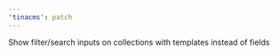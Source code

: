 ```yaml
---
'tinacms': patch
---
```


Show filter/search inputs on collections with templates instead of fields
